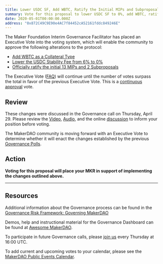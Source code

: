 ```yaml
---
title: Lower USDC SF, Add WBTC, Ratify the Initial MIPs and Subproposals
summary: Vote for this proposal to lower USDC SF to 0%, add WBTC, ratify the initial MIPs and subproposals
date: 2020-05-01T00:00:00.000Z
address: "0x872C49C9E90e4AC7f84452cA52161fddc849246E"
---
```

The Maker Foundation Interim Governance Facilitator has placed an Executive Vote into the voting system, which will enable the community to approve the following alterations to the protocol:

- [Add WBTC as a Collateral Type](https://vote.makerdao.com/polling-proposal/qmnjrmznpnc9vczzdbuhhua4r3e1gtee5r1ar2yrjhyb82)
- [Lower the USDC Stability Fee from 6% to 0%](https://vote.makerdao.com/polling-proposal/qmc9jj1dyycrmft3pe1yyq6zzz8xdjxzw1gxqzkaogiawe)
- [Officially ratify the initial 13 MIPs and 2 Subproposals](https://vote.makerdao.com/polling-proposal/qmyqqe9guqfld2ge9rskly9jxycctgua8j6kevf5dhlnta)

The Executive Vote ([FAQ](https://community-development.makerdao.com/makerdao-scd-faqs/scd-faqs#governance)) will continue until the number of votes surpass the total in favor of the previous Executive Vote. This is a [continuous approval](https://community-development.makerdao.com/makerdao-scd-faqs/scd-faqs/governance#what-is-continuous-approval-voting) vote.

## Review

These changes were discussed in the Governance call on Thursday, April 29. Please review the [Video](https://www.youtube.com/playlist?list=PLLzkWCj8ywWNq5-90-Id6VPSsrk4OWVan), [Audio](https://soundcloud.com/makerdao/sets/governance-and-risk), and the online [discussion](https://forum.makerdao.com/c/governance) to inform your position before voting.

The MakerDAO community is moving forward with an Executive Vote to determine whether it will enact the changes established by the previous [Governance Polls](https://vote.makerdao.com/polling).

## Action

**Voting for this proposal will place your MKR in support of implementing the  changes outlined above.**

---

## Resources

Additional information about the Governance process can be found in the [Governance Risk Framework: Governing MakerDAO](https://community-development.makerdao.com/governance/governance-risk-framework)

Demos, help and instructional material for the Governance Dashboard can be found at [Awesome MakerDAO](https://awesome.makerdao.com/#voting).

To participate in future Governance calls, please [join us](https://community-development.makerdao.com/governance/governance-and-risk-meetings) every Thursday at 16:00 UTC.

To add current and upcoming votes to your calendar, please see the [MakerDAO Public Events Calendar](https://calendar.google.com/calendar/embed?src=makerdao.com_3efhm2ghipksegl009ktniomdk%40group.calendar.google.com&amp;ctz=America%2FLos_Angeles).